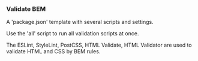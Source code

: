 ### Validate BEM

A 'package.json' template with several scripts and settings.

Use the 'all' script to run all validation scripts at once.

The ESLint, StyleLint, PostCSS, HTML Validate, HTML Validator are used to validate HTML and CSS by BEM rules.
